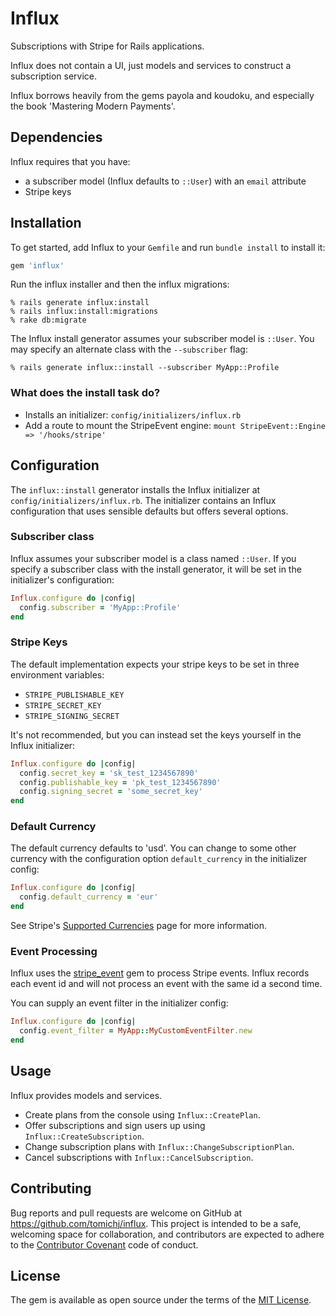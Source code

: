 # Influx

Subscriptions with Stripe for Rails applications. 

Influx does not contain a UI, just models and services to construct a 
subscription service.

Influx borrows heavily from the gems payola and koudoku, and especially 
the book 'Mastering Modern Payments'.

## Dependencies

Influx requires that you have:
* a subscriber model (Influx defaults to `::User`) with an `email` attribute
* Stripe keys

## Installation

To get started, add Influx to your `Gemfile` and run `bundle install` to install it:

```ruby
gem 'influx'
```

Run the influx installer and then the influx migrations:

    % rails generate influx:install
    % rails influx:install:migrations
    % rake db:migrate

The Influx install generator assumes your subscriber model is `::User`. You may
specify an alternate class with the `--subscriber` flag:

    % rails generate influx::install --subscriber MyApp::Profile


### What does the install task do?

* Installs an initializer: `config/initializers/influx.rb`
* Add a route to mount the StripeEvent engine: `mount StripeEvent::Engine => '/hooks/stripe'`


## Configuration

The `influx::install` generator installs the Influx initializer at 
`config/initializers/influx.rb`. The initializer contains an Influx 
configuration that uses sensible defaults but offers several options.


### Subscriber class

Influx assumes your subscriber model is a class named `::User`. If you 
specify a subscriber class with the install generator, it will be set 
in the initializer's configuration:

```ruby
Influx.configure do |config|
  config.subscriber = 'MyApp::Profile'
end
```


### Stripe Keys

The default implementation expects your stripe keys to be set in three environment variables:

* `STRIPE_PUBLISHABLE_KEY`
* `STRIPE_SECRET_KEY`
* `STRIPE_SIGNING_SECRET`


It's not recommended, but you can instead set the keys yourself in the 
Influx initializer:

```ruby
Influx.configure do |config|
  config.secret_key = 'sk_test_1234567890'
  config.publishable_key = 'pk_test_1234567890'
  config.signing_secret = 'some_secret_key'
end
```


### Default Currency

The default currency defaults to 'usd'. You can change to some other currency 
with the configuration option `default_currency` in the initializer config:

```ruby
Influx.configure do |config|
  config.default_currency = 'eur'
end
```

See Stripe's [Supported Currencies](https://stripe.com/docs/currencies) page 
for more information.


### Event Processing

Influx uses the [stripe_event](https://github.com/integrallis/stripe_event) 
gem to process Stripe events. Influx records each event id and will not
process an event with the same id a second time.

You can supply an event filter in the initializer config:

```ruby
Influx.configure do |config|
  config.event_filter = MyApp::MyCustomEventFilter.new
end
```


## Usage

Influx provides models and services.

* Create plans from the console using `Influx::CreatePlan`.
* Offer subscriptions and sign users up using `Influx::CreateSubscription`.
* Change subscription plans with `Influx::ChangeSubscriptionPlan`.
* Cancel subscriptions with `Influx::CancelSubscription`.


## Contributing

Bug reports and pull requests are welcome on GitHub at 
https://github.com/tomichj/influx. This project is intended to be a safe, 
welcoming space for collaboration, and contributors are expected to adhere to 
the [Contributor Covenant](http://contributor-covenant.org) code of conduct.

## License

The gem is available as open source under the terms of the 
[MIT License](http://opensource.org/licenses/MIT).
